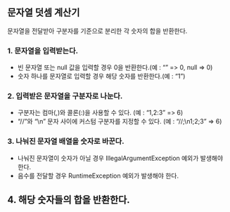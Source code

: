 ## 문자열 덧셈 계산기

문자열을 전달받아 구분자를 기준으로 분리한 각 숫자의 합을 반환한다.

### 1. 문자열을 입력받는다.

- 빈 문자열 또는 null 값을 입력할 경우 0을 반환한다.(예 : “” => 0, null => 0)
- 숫자 하나를 문자열로 입력할 경우 해당 숫자를 반환한다.(예 : “1”)

### 2. 입력받은 문자열을 구분자로 나눈다.

- 구분자는 컴마(,)와 콜론(:)을 사용할 수 있다. (예 : “1,2:3” => 6)
- “//”와 “\n” 문자 사이에 커스텀 구분자를 지정할 수 있다. (예 : “//;\n1;2;3” => 6)

### 3. 나눠진 문자열 배열을 숫자로 바꾼다.

- 나눠진 문자열이 숫자가 아닐 경우 IllegalArgumentException 예외가 발생해야 한다.
- 음수를 전달할 경우 RuntimeException 예외가 발생해야 한다.

## 4. 해당 숫자들의 합을 반환한다.